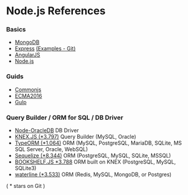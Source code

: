 # Node.js References

### Basics
- [MongoDB](https://www.mongodb.com)
- [Express](http://expressjs.com) [(Examples - Git)](https://github.com/expressjs/express/tree/master/examples)
- [AngularJS](https://angularjs.org)
- [Node.js](https://nodejs.org/en/)

### Guids
- [Commonjs](http://requirejs.org/docs/commonjs.html)
- [ECMA2016](http://ccoenraets.github.io/es6-tutorial/)
- [Gulp](http://gulpjs.com)

### Query Builder / ORM for SQL / DB Driver
- [Node-OracleDB](https://github.com/oracle/node-oracledb) DB Driver
- [KNEX.JS (*3.797)](http://knexjs.org) Query Builder (MySQL, Oracle)
- [TypeORM (*1.064)](https://github.com/typeorm/typeorm) ORM (MySQL, PostgreSQL, MariaDB, SQLite, MS SQL Server, Oracle, WebSQL)
- [Sequelize (*8.344)](http://docs.sequelizejs.com/en/latest/) ORM (PostgreSQL, MySQL, SQLite, MSSQL)
- [BOOKSHELF.JS *3.788](http://bookshelfjs.org) ORM built on KNEX (PostgreSQL, MySQL, SQLite3)
- [waterline (*3.533)](https://github.com/balderdashy/waterline) ORM (Redis, MySQL, MongoDB, or Postgres)

( * stars on Git )

<!--- [VS Code]()-->
